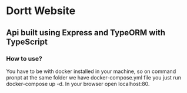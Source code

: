 # Dortt Website
##  Api built using Express and TypeORM with TypeScript
### How to use?
You have to be with docker installed in your machine, so on command pronpt at the same folder we have docker-compose.yml file you just run docker-compose up -d. In your browser open localhost:80.
